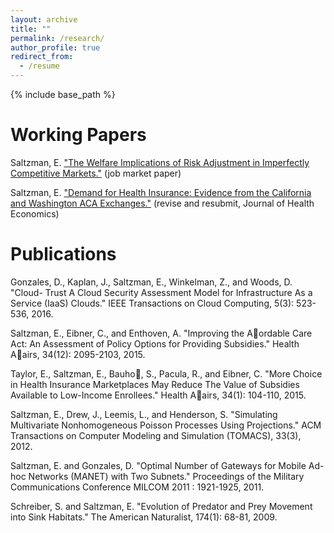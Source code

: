 ```yaml
---
layout: archive
title: ""
permalink: /research/
author_profile: true
redirect_from:
  - /resume
---
```


{% include base_path %}

Working Papers
======
Saltzman, E. ["The Welfare Implications of Risk Adjustment in Imperfectly
Competitive Markets."](https://papers.ssrn.com/sol3/papers.cfm?abstract_id=3192015) (job market paper)

Saltzman, E. ["Demand for Health Insurance: Evidence from the California
and Washington ACA Exchanges."](https://papers.ssrn.com/sol3/papers.cfm?abstract_id=3189548) (revise and resubmit, Journal of Health Economics)

Publications
======
Gonzales, D., Kaplan, J., Saltzman, E., Winkelman, Z., and Woods, D. "Cloud-
Trust A Cloud Security Assessment Model for Infrastructure As a Service (IaaS)
Clouds." IEEE Transactions on Cloud Computing, 5(3): 523-536, 2016.

Saltzman, E., Eibner, C., and Enthoven, A. "Improving the Aordable Care
Act: An Assessment of Policy Options for Providing Subsidies." Health Aairs,
34(12): 2095-2103, 2015.

Taylor, E., Saltzman, E., Bauho, S., Pacula, R., and Eibner, C. "More Choice
in Health Insurance Marketplaces May Reduce The Value of Subsidies Available
to Low-Income Enrollees." Health Aairs, 34(1): 104-110, 2015.

Saltzman, E., Drew, J., Leemis, L., and Henderson, S. "Simulating Multivariate
Nonhomogeneous Poisson Processes Using Projections." ACM Transactions on
Computer Modeling and Simulation (TOMACS), 33(3), 2012.

Saltzman, E. and Gonzales, D. "Optimal Number of Gateways for Mobile Ad-hoc
Networks (MANET) with Two Subnets." Proceedings of the Military Communications
Conference MILCOM 2011 : 1921-1925, 2011.

Schreiber, S. and Saltzman, E. "Evolution of Predator and Prey Movement into
Sink Habitats." The American Naturalist, 174(1): 68-81, 2009.

  

  

  
